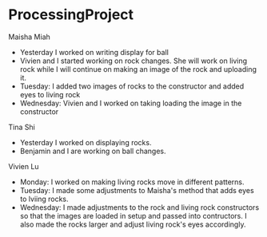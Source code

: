 # ProcessingProject
Maisha Miah 
  - Yesterday I worked on writing display for ball 
  - Vivien and I started working on rock changes. She will work on living rock while I will continue on making an image of the rock     and uploading it. 
  - Tuesday: I added two images of rocks to the constructor and added eyes to living rock
  - Wednesday: Vivien and I worked on taking loading the image in the constructor

Tina Shi
  - Yesterday I worked on displaying rocks.
  - Benjamin and I are working on ball changes.

Vivien Lu
  - Monday: I worked on making living rocks move in different patterns. 
  - Tuesday: I made some adjustments to Maisha's method that adds eyes to lviing rocks. 
  - Wednesday: I made adjustments to the rock and living rock constructors so that the images are loaded in setup and passed into contructors. I also made the rocks larger and adjust living rock's eyes accordingly.   
  

